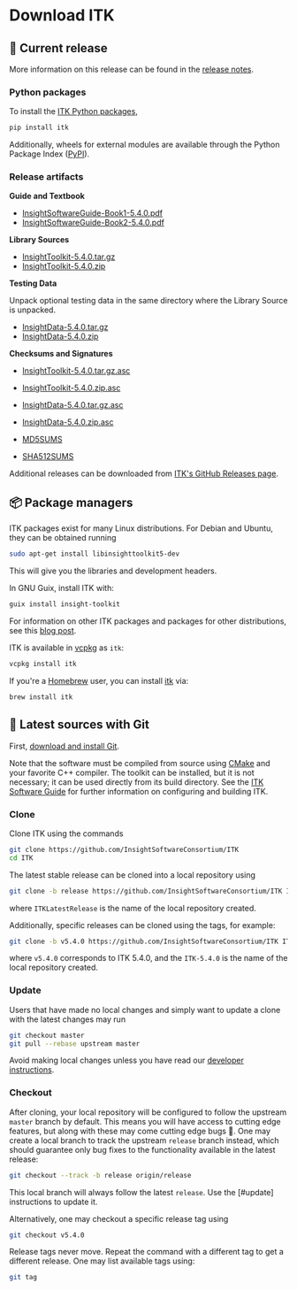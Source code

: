 Download ITK
============

💾 Current release
------------------

More information on this release can be found in the [release notes](releases/5.3.md).

### Python packages

To install the [ITK Python packages],

```bash
pip install itk
```

Additionally, wheels for external modules are available through the Python Package Index ([PyPI]).

### Release artifacts

**Guide and Textbook**

- [InsightSoftwareGuide-Book1-5.4.0.pdf](https://github.com/InsightSoftwareConsortium/ITK/releases/download/v5.4.0/InsightSoftwareGuide-Book1-5.4.0.pdf)
- [InsightSoftwareGuide-Book2-5.4.0.pdf](https://github.com/InsightSoftwareConsortium/ITK/releases/download/v5.4.0/InsightSoftwareGuide-Book2-5.4.0.pdf)

**Library Sources**

- [InsightToolkit-5.4.0.tar.gz](https://github.com/InsightSoftwareConsortium/ITK/releases/download/v5.4.0/InsightToolkit-5.4.0.tar.gz)
- [InsightToolkit-5.4.0.zip](https://github.com/InsightSoftwareConsortium/ITK/releases/download/v5.4.0/InsightToolkit-5.4.0.zip)

**Testing Data**

Unpack optional testing data in the same directory where the Library Source is unpacked.

- [InsightData-5.4.0.tar.gz](https://github.com/InsightSoftwareConsortium/ITK/releases/download/v5.4.0/InsightData-5.4.0.tar.gz)
- [InsightData-5.4.0.zip](https://github.com/InsightSoftwareConsortium/ITK/releases/download/v5.4.0/InsightData-5.4.0.zip)

**Checksums and Signatures**

- [InsightToolkit-5.4.0.tar.gz.asc](https://github.com/InsightSoftwareConsortium/ITK/releases/download/v5.4.0/InsightToolkit-5.4.0.tar.gz.asc)
- [InsightToolkit-5.4.0.zip.asc](https://github.com/InsightSoftwareConsortium/ITK/releases/download/v5.4.0/InsightToolkit-5.4.0.zip.asc)

- [InsightData-5.4.0.tar.gz.asc](https://github.com/InsightSoftwareConsortium/ITK/releases/download/v5.4.0/InsightData-5.4.0.tar.gz.asc)
- [InsightData-5.4.0.zip.asc](https://github.com/InsightSoftwareConsortium/ITK/releases/download/v5.4.0/InsightData-5.4.0.zip.asc)

- [MD5SUMS](https://github.com/InsightSoftwareConsortium/ITK/releases/download/v5.4.0/MD5SUMS)
- [SHA512SUMS](https://github.com/InsightSoftwareConsortium/ITK/releases/download/v5.4.0/SHA512SUMS)

Additional releases can be downloaded from [ITK's GitHub Releases page].

📦 Package managers
-------------------

ITK packages exist for many Linux distributions. For Debian and Ubuntu, they
can be obtained running

```bash
sudo apt-get install libinsighttoolkit5-dev
```

This will give you the libraries and development headers.

In GNU Guix, install ITK with:

```bash
guix install insight-toolkit
```

For information on other ITK packages and packages for other distributions, see
this [blog post].

ITK is available in [vcpkg] as `itk`:

```bash
vcpkg install itk
```

If you're a [Homebrew](https://brew.sh/) user, you can install [itk](https://formulae.brew.sh/formula/itk) via:

```bash
brew install itk
```

🚀 Latest sources with Git
--------------------------

First, [download and install Git](https://git-scm.com/downloads).

Note that the software must be compiled from source using [CMake] and your
favorite C++ compiler. The toolkit can be installed, but it is not necessary;
it can be used directly from its build directory. See the [ITK Software Guide]
for further information on configuring and building ITK.

### Clone

Clone ITK using the commands

```bash
git clone https://github.com/InsightSoftwareConsortium/ITK
cd ITK
```

The latest stable release can be cloned into a local repository using

```bash
git clone -b release https://github.com/InsightSoftwareConsortium/ITK ITKLatestRelease
```
where `ITKLatestRelease` is the name of the local repository created.

Additionally, specific releases can be cloned using the tags, for example:

```bash
git clone -b v5.4.0 https://github.com/InsightSoftwareConsortium/ITK ITK-5.4.0
```
where `v5.4.0` corresponds to ITK 5.4.0, and the `ITK-5.4.0` is the name
of the local repository created.

### Update

Users that have made no local changes and simply want to update a clone with
the latest changes may run

```bash
git checkout master
git pull --rebase upstream master
```

Avoid making local changes unless you have read our [developer
instructions](contributing/index.md).

### Checkout

After cloning, your local repository will be configured to follow the upstream
`master` branch by default. This means you will have access to cutting edge
features, but along with these may come cutting edge bugs :grimacing:. One may
create a local branch to track the upstream `release` branch instead, which
should guarantee only bug fixes to the functionality available in the latest
release:

```bash
git checkout --track -b release origin/release
```

This local branch will always follow the latest `release`. Use the [#update]
instructions to update it.

Alternatively, one may checkout a specific release tag using

```bash
git checkout v5.4.0
```

Release tags never move. Repeat the command with a different tag to get a
different release. One may list available tags using:

```bash
git tag
```

[blog post]: https://blog.kitware.com/itk-packages-in-linux-distributions/
[CMake]: https://cmake.org/
[Git]: https://git-scm.com
[GNU Guix]: https://guix.gnu.org/
[ITK Python packages]: https://itkpythonpackage.readthedocs.io/en/latest/Quick_start_guide.html
[ITK's GitHub Releases page]: https://github.com/InsightSoftwareConsortium/ITK/releases
[ITKPythonPackage]: https://itkpythonpackage.readthedocs.io/en/latest/index.html
[ITK Software Guide]: https://github.com/InsightSoftwareConsortium/ITKSoftwareGuide/releases
[PyPI]: https://pypi.org/search/?q=itk
[vcpkg]: https://github.com/microsoft/vcpkg
